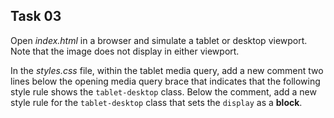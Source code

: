 ## Task 03
Open *index.html* in a browser and simulate a tablet or desktop viewport. Note that the image does not display in either viewport. 

In the *styles.css* file, within the tablet media query, add a new comment two lines below the opening media query brace that indicates that the following style rule shows the `tablet-desktop` class. Below the comment, add a new style rule for the `tablet-desktop` class that sets the `display` as a **block**.
